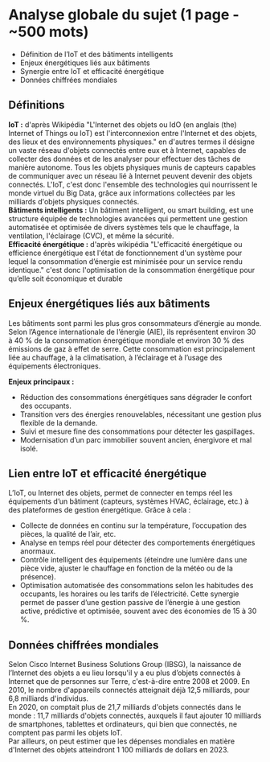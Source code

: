 # Analyse globale du sujet (1 page - ~500 mots)
- Définition de l’IoT et des bâtiments intelligents  
- Enjeux énergétiques liés aux bâtiments  
- Synergie entre IoT et efficacité énergétique  
- Données chiffrées mondiales  

## Définitions
**IoT :** d'après Wikipédia "L'Internet des objets ou IdO (en anglais (the) Internet of Things ou IoT) est l'interconnexion entre l'Internet et des objets, des lieux et des environnements physiques." en d'autres termes il désigne un vaste réseau d'objets connectés entre eux et à Internet, capables de collecter des données et de les analyser pour effectuer des tâches de manière autonome. Tous les objets physiques munis de capteurs capables de communiquer avec un réseau lié à Internet peuvent devenir des objets connectés. L'IoT, c'est donc l'ensemble des technologies qui nourrissent le monde virtuel du Big Data, grâce aux informations collectées par les milliards d'objets physiques connectés.  
**Bâtiments intelligents :** Un bâtiment intelligent, ou smart building, est une structure équipée de technologies avancées qui permettent une gestion automatisée et optimisée de divers systèmes tels que le chauffage, la ventilation, l'éclairage (CVC), et même la sécurité.  
**Efficacité énergétique :** d'après wikipédia "L'efficacité énergétique ou efficience énergétique est l'état de fonctionnement d'un système pour lequel la consommation d’énergie est minimisée pour un service rendu identique." c'est donc l'optimisation de la consommation énergétique pour qu’elle soit économique et durable

## Enjeux énergétiques liés aux bâtiments
Les bâtiments sont parmi les plus gros consommateurs d’énergie au monde. Selon l’Agence internationale de l’énergie (AIE), ils représentent environ 30 à 40 % de la consommation énergétique mondiale et environ 30 % des émissions de gaz à effet de serre. Cette consommation est principalement liée au chauffage, à la climatisation, à l’éclairage et à l’usage des équipements électroniques.  

**Enjeux principaux :**
- Réduction des consommations énergétiques sans dégrader le confort des occupants.  
- Transition vers des énergies renouvelables, nécessitant une gestion plus flexible de la demande.  
- Suivi et mesure fine des consommations pour détecter les gaspillages.  
- Modernisation d’un parc immobilier souvent ancien, énergivore et mal isolé.  

## Lien entre IoT et efficacité énergétique
L’IoT, ou Internet des objets, permet de connecter en temps réel les équipements d’un bâtiment (capteurs, systèmes HVAC, éclairage, etc.) à des plateformes de gestion énergétique. Grâce à cela :
- Collecte de données en continu sur la température, l’occupation des pièces, la qualité de l’air, etc.
- Analyse en temps réel pour détecter des comportements énergétiques anormaux.
- Contrôle intelligent des équipements (éteindre une lumière dans une pièce vide, ajuster le chauffage en fonction de la météo ou de la présence).
- Optimisation automatisée des consommations selon les habitudes des occupants, les horaires ou les tarifs de l’électricité.
Cette synergie permet de passer d’une gestion passive de l’énergie à une gestion active, prédictive et optimisée, souvent avec des économies de 15 à 30 %.

## Données chiffrées mondiales
Selon Cisco Internet Business Solutions Group (IBSG), la naissance de l’Internet des objets a eu lieu lorsqu'il y a eu plus d’objets connectés à Internet que de personnes sur Terre, c'est-à-dire entre 2008 et 2009. En 2010, le nombre d'appareils connectés atteignait déjà 12,5 milliards, pour 6,8 milliards d'individus.  
En 2020, on comptait plus de 21,7 milliards d'objets connectés dans le monde : 11,7 milliards d'objets connectés, auxquels il faut ajouter 10 milliards de smartphones, tablettes et ordinateurs, qui bien que connectés, ne comptent pas parmi les objets IoT.  
Par ailleurs, on peut estimer que les dépenses mondiales en matière d'Internet des objets atteindront 1 100 milliards de dollars en 2023.  

